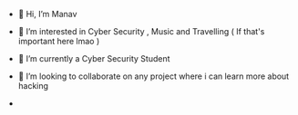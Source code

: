 - 👋 Hi, I’m Manav

- 👀 I’m interested in Cyber Security , Music and Travelling ( If that's important here lmao ) 

- 🌱 I’m currently a Cyber Security Student 

- 💞️ I’m looking to collaborate on any project where i can learn more about hacking 

- 

